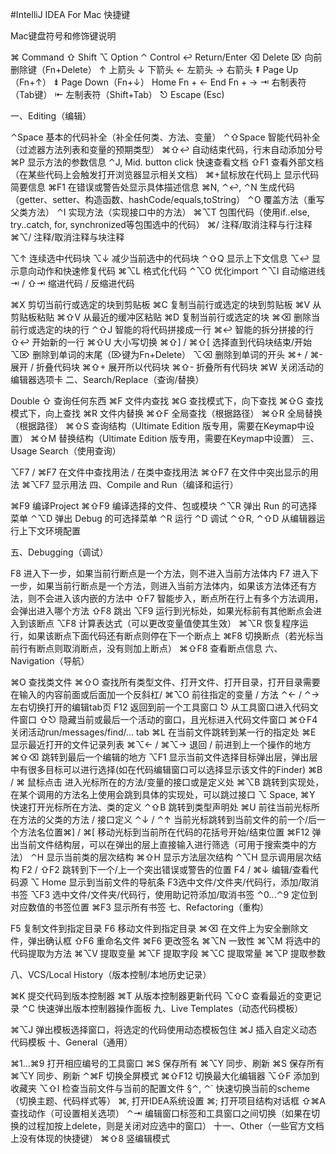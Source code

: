 #IntelliJ IDEA For Mac 快捷键

Mac键盘符号和修饰键说明

⌘ Command
⇧ Shift
⌥ Option
⌃ Control
↩︎ Return/Enter
⌫ Delete
⌦ 向前删除键（Fn+Delete）
↑ 上箭头
↓ 下箭头
← 左箭头
→ 右箭头
⇞ Page Up（Fn+↑）
⇟ Page Down（Fn+↓）
Home Fn + ←
End Fn + →
⇥ 右制表符（Tab键）
⇤ 左制表符（Shift+Tab）
⎋ Escape (Esc)

一、Editing（编辑）

⌃Space 基本的代码补全（补全任何类、方法、变量）
⌃⇧Space 智能代码补全（过滤器方法列表和变量的预期类型）
⌘⇧↩ 自动结束代码，行末自动添加分号
⌘P 显示方法的参数信息
⌃J, Mid. button click 快速查看文档
⇧F1 查看外部文档（在某些代码上会触发打开浏览器显示相关文档）
⌘+鼠标放在代码上 显示代码简要信息
⌘F1 在错误或警告处显示具体描述信息
⌘N, ⌃↩, ⌃N 生成代码（getter、setter、构造函数、hashCode/equals,toString）
⌃O 覆盖方法（重写父类方法）
⌃I 实现方法（实现接口中的方法）
⌘⌥T 包围代码（使用if..else, try..catch, for, synchronized等包围选中的代码）
⌘/ 注释/取消注释与行注释
⌘⌥/ 注释/取消注释与块注释

⌥↑ 连续选中代码块
⌥↓ 减少当前选中的代码块
⌃⇧Q 显示上下文信息
⌥↩ 显示意向动作和快速修复代码
⌘⌥L 格式化代码
⌃⌥O 优化import
⌃⌥I 自动缩进线
⇥ / ⇧⇥ 缩进代码 / 反缩进代码

⌘X 剪切当前行或选定的块到剪贴板
⌘C 复制当前行或选定的块到剪贴板
⌘V 从剪贴板粘贴
⌘⇧V 从最近的缓冲区粘贴
⌘D 复制当前行或选定的块
⌘⌫ 删除当前行或选定的块的行
⌃⇧J 智能的将代码拼接成一行
⌘↩ 智能的拆分拼接的行
⇧↩ 开始新的一行
⌘⇧U 大小写切换
⌘⇧] / ⌘⇧[ 选择直到代码块结束/开始
⌥⌦ 删除到单词的末尾（⌦键为Fn+Delete）
⌥⌫ 删除到单词的开头
⌘+ / ⌘- 展开 / 折叠代码块
⌘⇧+ 展开所以代码块
⌘⇧- 折叠所有代码块
⌘W 关闭活动的编辑器选项卡
二、Search/Replace（查询/替换）

Double ⇧ 查询任何东西
⌘F 文件内查找
⌘G 查找模式下，向下查找
⌘⇧G 查找模式下，向上查找
⌘R 文件内替换
⌘⇧F 全局查找（根据路径）
⌘⇧R 全局替换（根据路径）
⌘⇧S 查询结构（Ultimate Edition 版专用，需要在Keymap中设置）
⌘⇧M 替换结构（Ultimate Edition 版专用，需要在Keymap中设置）
三、Usage Search（使用查询）

⌥F7 / ⌘F7 在文件中查找用法 / 在类中查找用法
⌘⇧F7 在文件中突出显示的用法
⌘⌥F7 显示用法
四、Compile and Run（编译和运行）

⌘F9 编译Project
⌘⇧F9 编译选择的文件、包或模块
⌃⌥R 弹出 Run 的可选择菜单
⌃⌥D 弹出 Debug 的可选择菜单
⌃R 运行
⌃D 调试
⌃⇧R, ⌃⇧D 从编辑器运行上下文环境配置

五、Debugging（调试）

F8 进入下一步，如果当前行断点是一个方法，则不进入当前方法体内
F7 进入下一步，如果当前行断点是一个方法，则进入当前方法体内，如果该方法体还有方法，则不会进入该内嵌的方法中
⇧F7 智能步入，断点所在行上有多个方法调用，会弹出进入哪个方法
⇧F8 跳出
⌥F9 运行到光标处，如果光标前有其他断点会进入到该断点
⌥F8 计算表达式（可以更改变量值使其生效）
⌘⌥R 恢复程序运行，如果该断点下面代码还有断点则停在下一个断点上
⌘F8 切换断点（若光标当前行有断点则取消断点，没有则加上断点）
⌘⇧F8 查看断点信息
六、Navigation（导航）

⌘O 查找类文件
⌘⇧O 查找所有类型文件、打开文件、打开目录，打开目录需要在输入的内容前面或后面加一个反斜杠/
⌘⌥O 前往指定的变量 / 方法
⌃← / ⌃→ 左右切换打开的编辑tab页
F12 返回到前一个工具窗口
⎋ 从工具窗口进入代码文件窗口
⇧⎋ 隐藏当前或最后一个活动的窗口，且光标进入代码文件窗口
⌘⇧F4 关闭活动run/messages/find/... tab
⌘L 在当前文件跳转到某一行的指定处
⌘E 显示最近打开的文件记录列表
⌘⌥← / ⌘⌥→ 退回 / 前进到上一个操作的地方
⌘⇧⌫ 跳转到最后一个编辑的地方
⌥F1 显示当前文件选择目标弹出层，弹出层中有很多目标可以进行选择(如在代码编辑窗口可以选择显示该文件的Finder)
⌘B / ⌘ 鼠标点击 进入光标所在的方法/变量的接口或是定义处
⌘⌥B 跳转到实现处，在某个调用的方法名上使用会跳到具体的实现处，可以跳过接口
⌥ Space, ⌘Y 快速打开光标所在方法、类的定义
⌃⇧B 跳转到类型声明处
⌘U 前往当前光标所在方法的父类的方法 / 接口定义
⌃↓ / ⌃↑ 当前光标跳转到当前文件的前一个/后一个方法名位置⌘] / ⌘[ 移动光标到当前所在代码的花括号开始/结束位置
⌘F12 弹出当前文件结构层，可以在弹出的层上直接输入进行筛选（可用于搜索类中的方法）
⌃H 显示当前类的层次结构
⌘⇧H 显示方法层次结构
⌃⌥H 显示调用层次结构
F2 / ⇧F2 跳转到下一个/上一个突出错误或警告的位置
F4 / ⌘↓ 编辑/查看代码源
⌥ Home 显示到当前文件的导航条
F3选中文件/文件夹/代码行，添加/取消书签
⌥F3 选中文件/文件夹/代码行，使用助记符添加/取消书签
⌃0...⌃9 定位到对应数值的书签位置
⌘F3 显示所有书签
七、Refactoring（重构）

F5 复制文件到指定目录
F6 移动文件到指定目录
⌘⌫ 在文件上为安全删除文件，弹出确认框
⇧F6 重命名文件
⌘F6 更改签名
⌘⌥N 一致性
⌘⌥M 将选中的代码提取为方法
⌘⌥V 提取变量
⌘⌥F 提取字段
⌘⌥C 提取常量
⌘⌥P 提取参数

八、VCS/Local History（版本控制/本地历史记录）

⌘K 提交代码到版本控制器
⌘T 从版本控制器更新代码
⌥⇧C 查看最近的变更记录
⌃C 快速弹出版本控制器操作面板
九、Live Templates（动态代码模板）

⌘⌥J 弹出模板选择窗口，将选定的代码使用动态模板包住
⌘J 插入自定义动态代码模板
十、General（通用）

⌘1...⌘9 打开相应编号的工具窗口
⌘S 保存所有
⌘⌥Y 同步、刷新
⌘S 保存所有
⌘⌥Y 同步、刷新
⌃⌘F 切换全屏模式
⌘⇧F12 切换最大化编辑器
⌥⇧F 添加到收藏夹
⌥⇧I 检查当前文件与当前的配置文件
§⌃, ⌃` 快速切换当前的scheme（切换主题、代码样式等）
⌘, 打开IDEA系统设置
⌘; 打开项目结构对话框
⇧⌘A 查找动作（可设置相关选项）
⌃⇥ 编辑窗口标签和工具窗口之间切换（如果在切换的过程加按上delete，则是关闭对应选中的窗口）
十一、Other（一些官方文档上没有体现的快捷键）
⌘⇧8 竖编辑模式